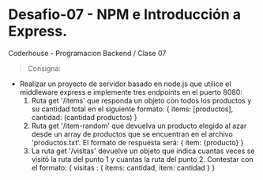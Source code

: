 # Desafio-07 - NPM e Introducción a Express.
 Coderhouse - Programacion Backend / Clase 07

> Consigna: 
- Realizar un proyecto de servidor basado en node.js que utilice el middleware express e implemente tres endpoints en el puerto 8080:
  1) Ruta get '/items' que responda un objeto con todos los productos y su cantidad total en el siguiente formato: { items: [productos], cantidad: (cantidad productos) }
  2) Ruta get '/item-random' que devuelva un producto elegido al azar desde un array de productos que se encuentran en el archivo 'productos.txt'. El formato de respuesta será: { item: {producto} }
  3) La ruta get '/visitas' devuelve un objeto que indica cuantas veces se visitó la ruta del punto 1 y cuantas la ruta del punto 2. Contestar con el formato:  { visitas : { items: cantidad, item: cantidad } }
